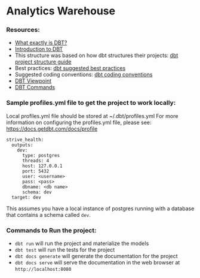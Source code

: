 # Analytics Warehouse

### Resources:

- [What exactly is DBT?](https://blog.getdbt.com/what--exactly--is-dbt-/)
- [Introduction to DBT](https://docs.getdbt.com/docs/introduction/)
- This structure was based on how dbt structures their projects: [dbt project structure guide](https://discourse.getdbt.com/t/how-we-structure-our-dbt-projects/355)
- Best practices: [dbt suggested best practices](https://docs.getdbt.com/docs/guides/best-practices/)
- Suggested coding conventions: [dbt coding conventions](https://github.com/fishtown-analytics/corp/blob/master/dbt_coding_conventions.md)
- [DBT Viewpoint](https://docs.getdbt.com/docs/about/viewpoint/)
- [DBT Commands](https://docs.getdbt.com/reference/dbt-commands/)

### Sample profiles.yml file to get the project to work locally:

Local profiles.yml file should be stored at ~/.dbt/profiles.yml
For more information on configuring the profiles.yml file, please see: 
https://docs.getdbt.com/docs/profile

``` 
strive_health:
  outputs:
    dev:
      type: postgres
      threads: 4
      host: 127.0.0.1
      port: 5432
      user: <username>
      pass: <pass>
      dbname: <db name>
      schema: dev
  target: dev
  ```
  
  This assumes you have a local instance of postgres running 
  with a database that contains a schema called `dev`.

  ### Commands to Run the project:
  
  - `dbt run` will run the project and materialize the models
  - `dbt test` will run the tests for the project
  - `dbt docs generate` will generate the documentation for the project
  - `dbt docs serve` will serve the documentation in the web browser at `http://localhost:8080`
  